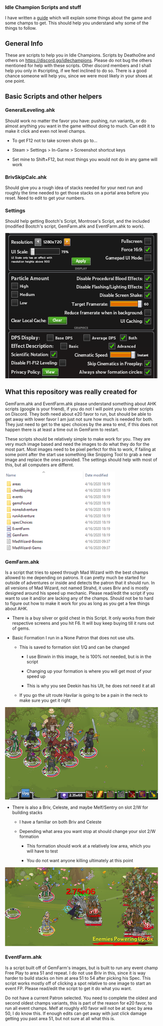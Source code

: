 ### Idle Champion Scripts and stuff

I have written a [guide](https://docs.google.com/document/d/1V3vviSagVLMXZ-pCFpraEnMpOIv9QlgFQY7J55tBt6s/edit#) which will explain some things about the game and some champs to get. This should help you understand why some of the things to follow.

## General Info

These are scripts to help you in Idle Champions. Scripts by Deatho0ne and others on <https://discord.gg/idlechampions>. Please do not bug the others mentioned for help with these scripts. Other discord members and I shall help you only in #scripting, if we feel inclined to do so. There is a good chance someone will help you, since we were most likely in your shoes at one point.

## Basic Scripts and other helpers

### GeneralLeveling.ahk

Should work no matter the favor you have: pushing, run variants, or do almost anything you want in the game without doing to much. Can edit it to make it click and even not level champs.

- To get F12 not to take screen shots go to...

- Steam > Settings > In-Game > Screenshot shortcut keys

- Set mine to Shift+F12, but most things you would not do in any game will work

### BrivSkipCalc.ahk

Should give you a rough idea of stacks needed for your next run and roughly the time needed to get those stacks on a portal area before you reset. Need to edit to get your numbers.

### Settings

Should help getting Bootch's Script, Montrose's Script, and the included (modified Bootch's script, GemFarm.ahk and EventFarm.ahk to work).

![Settings For Scripts to Follow](https://github.com/Deatho0ne/IdleChamp-Deatho0ne/blob/master/ImagesForReadme/SettingsUsed.PNG)

## What this repository was really created for

GemFarm.ahk and EventFarm.ahk please understand something about AHK scripts (google is your friend), if you do not I will point you to other scripts on Discord. They both need about e20 favor to run, but should be able to get away with lower favor I am just not sure how much is needed for both. They just need to get to the spec choices by the area to end, if this does not happen there is at least a time out in GemFarm to restart.

These scripts should be relatively simple to make work for you. They are very much image based and need the images to do what they do for the most part. Most images need to be pixel perfect for this to work, if failing at some point after the start use something like Snipping Tool to grab a new image and replace the ones provided. The settings should help with most of this, but all computers are differnt.

![Diretory for Mad Wizard](https://github.com/Deatho0ne/IdleChamp-Deatho0ne/blob/master/ImagesForReadme/MadWizardDirectory.PNG)

### GemFarm.ahk

Is a script that tries to speed through Mad Wizard with the best champs allowed to me depending on patrons. It can pretty much be started for outside of adventures or inside and detects the patron that it should run. In all versions of Mad Wizard, not named Strahd, it uses Briv and is mostly designed around his speed up mechanic. Please read/edit the script if you want to use it and/or are lacking any of the champs. Should not be to hard to figure out how to make it work for you as long as you get a few things about AHK.

- There is a buy silver or gold chest in this Script. It only works from their respective screens and you hit F6. It will buy keep buying till it runs out of gems.

- Basic Formation I run in a None Patron that does not use ults.

  - This is saved to formation slot 1/Q and can be changed

    - I use Binwin in this image, he is 100% not needed, but is in the script

	- Changing up your formation is where you will get most of your speed up

	 - This is why you see Deekin has his Ult, he does not need it at all

  - If you go the ult route Havilar is going to be a pain in the neck  to make sure you get it right

![Diretory for Mad Wizard](https://github.com/Deatho0ne/IdleChamp-Deatho0ne/blob/master/ImagesForReadme/NonePatronsNoUltsFormation.PNG)

- There is also a Briv, Celeste, and maybe Melf/Sentry on slot 2/W for building stacks

  - I have a familiar on both Briv and Celeste
  
  - Depending what area you want stop at should change your slot 2/W formation
  
    - This formation should work at a relatively low area, which you will have to test
    
    - You do not want anyone killing ultimately at this point

![Diretory for Mad Wizard](https://github.com/Deatho0ne/IdleChamp-Deatho0ne/blob/master/ImagesForReadme/BrivStacking.png)

### EventFarm.ahk

Is a script built off of GemFarm's images, but is built to run any event champ Free Play to area 51 and repeat. I do not use Briv in this, since it is way harder to build stacks on him at area 51 to 54 after picking his Spec. This script works mostly off of clicking a spot relative to one image to start an event FP. Please read/edit the script to get it do what you want.

Do not have a current Patron selected. You need to complete the oldest and second oldest champs variants, this is part of the reason for e20 favor, to run all event champs. Melf at roughly e10 favor will not be at spec by area 50, I do know this. If enough edits can get away with just click damage getting you past area 51, but not sure at all what this is.
